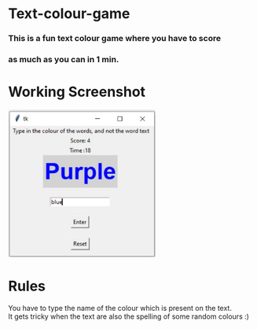 # Text-colour-game

### This is a fun text colour game where you have to score
### as much as you can in 1 min.

# Working Screenshot
<img src ="color-game-ss.jpg" height="300" width="300">

# Rules
You have to type the name of the colour which is present
on the text.<br />
It gets tricky when the text are also the spelling 
of some random colours :)
